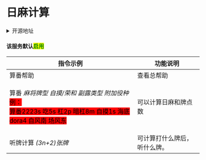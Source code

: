 # 日麻计算

<details>

<summary>开源地址</summary>

[Hoshinoの内鬼花园](https://jq.qq.com/?\_wv=1027\&k=8MgYmp2E)

</details>

#### 该服务默认<mark style="color:green;">启用</mark>

| 指令示例                                                                                                                                                                                                | 功能说明           |
| --------------------------------------------------------------------------------------------------------------------------------------------------------------------------------------------------- | -------------- |
| 算番帮助                                                                                                                                                                                                | 查看总帮助          |
| <p>算番 <em>麻将牌型 自摸/荣和 副露类型 附加役种</em><br><em></em><mark style="background-color:red;">例：</mark><br><em></em><mark style="background-color:red;">算番2223s 吃5s 杠2p 暗杠8m 自摸1s 海底 dora4 自风南 场风东</mark></p> | 可以计算日麻和牌点数     |
| 听牌计算 _(3n+2)张牌_                                                                                                                                                                                     | 可计算打什么牌后，听什么牌。 |
